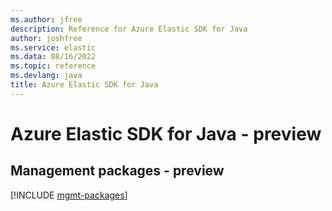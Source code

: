 ```yaml
---
ms.author: jfree
description: Reference for Azure Elastic SDK for Java
author: joshfree
ms.service: elastic
ms.data: 08/16/2022
ms.topic: reference
ms.devlang: java
title: Azure Elastic SDK for Java
---
```

# Azure Elastic SDK for Java - preview

## Management packages - preview
[!INCLUDE [mgmt-packages](elastic-mgmt-index.md)]
